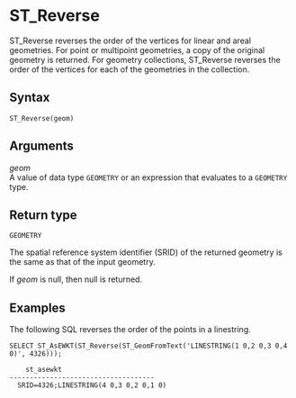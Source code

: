 # ST\_Reverse<a name="ST_Reverse-function"></a>

ST\_Reverse reverses the order of the vertices for linear and areal geometries\. For point or multipoint geometries, a copy of the original geometry is returned\. For geometry collections, ST\_Reverse reverses the order of the vertices for each of the geometries in the collection\.

## Syntax<a name="ST_Reverse-function-syntax"></a>

```
ST_Reverse(geom)
```

## Arguments<a name="ST_Reverse-function-arguments"></a>

 *geom*   
A value of data type `GEOMETRY` or an expression that evaluates to a `GEOMETRY` type\. 

## Return type<a name="ST_Reverse-function-return"></a>

`GEOMETRY` 

The spatial reference system identifier \(SRID\) of the returned geometry is the same as that of the input geometry\. 

If *geom* is null, then null is returned\. 

## Examples<a name="ST_Reverse-function-examples"></a>

The following SQL reverses the order of the points in a linestring\. 

```
SELECT ST_AsEWKT(ST_Reverse(ST_GeomFromText('LINESTRING(1 0,2 0,3 0,4 0)', 4326)));
```

```
    st_asewkt
------------------------------------
  SRID=4326;LINESTRING(4 0,3 0,2 0,1 0)
```